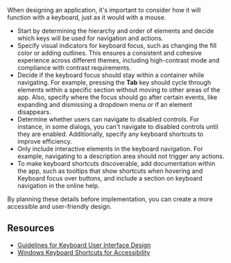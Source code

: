 When designing an application, it's important to consider how it will function with a keyboard, just as it would with a mouse. 

- Start by determining the hierarchy and order of elements and decide which keys will be used for navigation and actions.
- Specify visual indicators for keyboard focus, such as changing the fill color or adding outlines. This ensures a consistent and cohesive experience across different themes, including high-contrast mode and compliance with contrast requirements.
- Decide if the keyboard focus should stay within a container while navigating. For example, pressing the **Tab** key should cycle through elements within a specific section without moving to other areas of the app. Also, specify where the focus should go after certain events, like expanding and dismissing a dropdown menu or if an element disappears. 
- Determine whether users can navigate to disabled controls. For instance, in some dialogs, you can't navigate to disabled controls until they are enabled. Additionally, specify any keyboard shortcuts to improve efficiency. 
- Only include interactive elements in the keyboard navigation. For example, navigating to a description area should not trigger any actions. 
- To make keyboard shortcuts discoverable, add documentation within the app, such as tooltips that show shortcuts when hovering and Keyboard focus over buttons, and include a section on keyboard navigation in the online help. 

By planning these details before implementation, you can create a more accessible and user-friendly design.

## Resources

- [Guidelines for Keyboard User Interface Design](/previous-versions/windows/desktop/dnacc/guidelines-for-keyboard-user-interface-design)
- [Windows Keyboard Shortcuts for Accessibility](https://support.microsoft.com/en-us/windows/windows-keyboard-shortcuts-for-accessibility-021bcb62-45c8-e4ef-1e4f-41b8c1fc87fd)